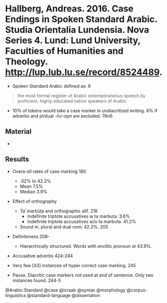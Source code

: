 # Hallberg, Andreas. 2016. Case Endings in Spoken Standard Arabic. Studia Orientalia Lundensia. Nova Series 4. Lund: Lund University, Faculties of Humanities and Theology. http://lup.lub.lu.se/record/8524489.

- Spoken Standard Arabic defined as: 6

> the most formal register of Arabic extemporaneous speech by proficient, highly educated native speakers of Arabic
- 10% of tokens would take a case marker in undiacritized writing. 6% if adverbs and pl/dual *-īn/-ayn* are excluded. 76n6

## Material
  - 

## Results

- Overa-all rates of case marking 160
  - .02% to 42.2%
  - Mean 7.5%
  - Median 3.9%

- Effect of orthography
  - Taʾ marbūṭa and orthographic alif. 218
    - Indefinite triptote accusatives w ta marbuta: 3.6%
    - Indefinite triptote accusatives w/o ta marbuta: 41.2%
  - Sound m. plural and dual nom: 42.2%. 205
 
- Definiteness 208-
  - Hierarchically structured. Words with enclitic pronoun at 43.9%. 

- Accusative adverbs 424-244

- Very few [43] instances of hyper correct case marking. 245

- Pause. Diacritic case markers not used at end of sentence. Only two instances found. 244-5

@Arabic:Standard
@case
@icraab
@syntax
@morphology
@corpus-linguistics
@standard-language
@dissertation
